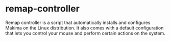 # remap-controller
Remap controller is a script that automatically installs and configures Makima on the Linux distribution. It also comes with a default configuration that lets you control your mouse and perform certain actions on the system.
